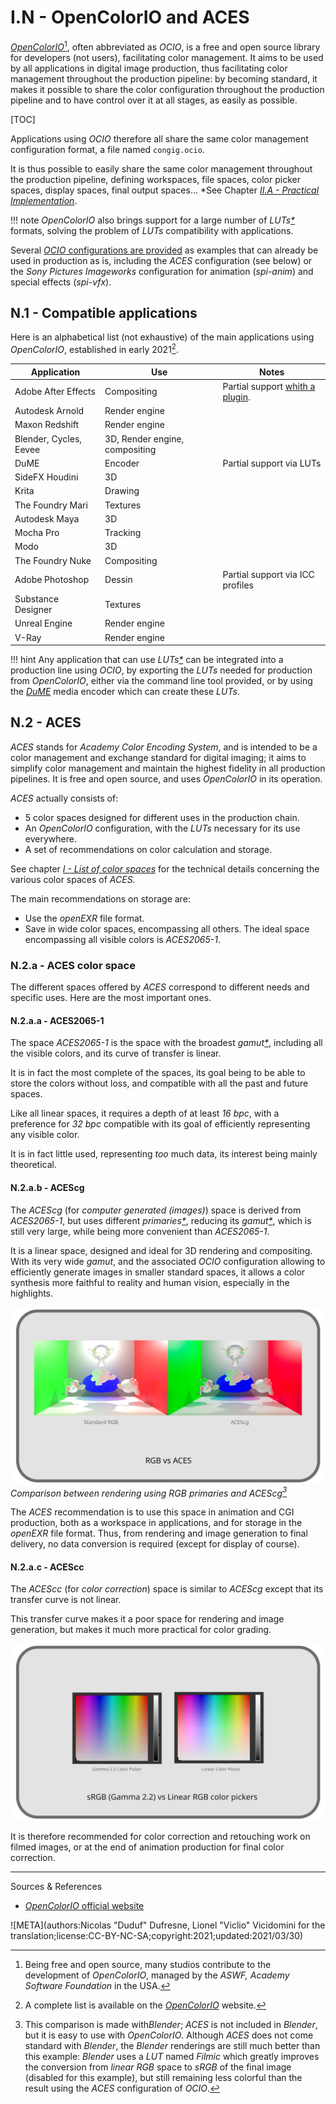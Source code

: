 # I.N - OpenColorIO and ACES

[*OpenColorIO*](https://opencolorio.org/)[^1], often abbreviated as *OCIO*, is a free and open source library for developers (not users), facilitating color management. It aims to be used by all applications in digital image production, thus facilitating color management throughout the production pipeline: by becoming standard, it makes it possible to share the color configuration throughout the production pipeline and to have control over it at all stages, as easily as possible.

[TOC]

Applications using *OCIO* therefore all share the same color management configuration format, a file named `congig.ocio`.

It is thus possible to easily share the same color management throughout the production pipeline, defining workspaces, file spaces, color picker spaces, display spaces, final output spaces... *See Chapter *[II.A - Practical Implementation](pratique.md)*.

!!! note
    *OpenColorIO* also brings support for a large number of *LUTs[*](ZZ-vocabulaire.md)* formats, solving the problem of *LUTs* compatibility with applications.

Several [*OCIO* configurations are provided](https://opencolorio.readthedocs.io/en/latest/quick_start/downloads.html) as examples that can already be used in production as is, including the *ACES* configuration (see below) or the *Sony Pictures Imageworks* configuration for animation (*spi-anim*) and special effects (*spi-vfx*).

## N.1 - Compatible applications

Here is an alphabetical list (not exhaustive) of the main applications using *OpenColorIO*, established in early 2021[^2].

|Application|Use|Notes|
|----|----|----|
|Adobe After Effects|Compositing|Partial support [whith a plugin](https://fnordware.blogspot.com/2012/05/opencolorio-for-after-effects.html).|
|Autodesk Arnold|Render engine||
|Maxon Redshift|Render engine||
|Blender, Cycles, Eevee|3D, Render engine, compositing||
|DuME|Encoder|Partial support via LUTs|
|SideFX Houdini|3D||
|Krita|Drawing||
|The Foundry Mari|Textures||
|Autodesk Maya|3D||
|Mocha Pro|Tracking||
|Modo|3D||
|The Foundry Nuke|Compositing||
|Adobe Photoshop|Dessin|Partial support via ICC profiles|
|Substance Designer|Textures||
|Unreal Engine|Render engine||
|V-Ray|Render engine|

!!! hint
    Any application that can use *LUTs[*](ZZ-vocabulaire.md)* can be integrated into a production line using *OCIO*, by exporting the *LUTs* needed for production from *OpenColorIO*, either via the command line tool provided, or by using the *[DuME](https://rainboxlab.org/tools/dume/)* media encoder which can create these *LUTs*.

## N.2 - ACES

*ACES* stands for *Academy Color Encoding System*, and is intended to be a color management and exchange standard for digital imaging; it aims to simplify color management and maintain the highest fidelity in all production pipelines. It is free and open source, and uses *OpenColorIO* in its operation.

*ACES* actually consists of:

- 5 color spaces designed for different uses in the production chain.
- An *OpenColorIO* configuration, with the *LUTs* necessary for its use everywhere.
- A set of recommendations on color calculation and storage.

See chapter *[I - List of color spaces](I-liste-espaces.md)* for the technical details concerning the various color spaces of *ACES*.

The main recommendations on storage are:

- Use the *openEXR* file format.
- Save in wide color spaces, encompassing all others. The ideal space encompassing all visible colors is *ACES2065-1*.

### N.2.a - ACES color space

The different spaces offered by *ACES* correspond to different needs and specific uses. Here are the most important ones.

#### N.2.a.a - ACES2065-1

The space *ACES2065-1* is the space with the broadest *gamut[\*](ZZ-vocabulaire.md)*, including all the visible colors, and its curve of transfer is linear.

It is in fact the most complete of the spaces, its goal being to be able to store the colors without loss, and compatible with all the past and future spaces.

Like all linear spaces, it requires a depth of at least *16 bpc*, with a preference for *32 bpc* compatible with its goal of efficiently representing any visible color.

It is in fact little used, representing *too* much data, its interest being mainly theoretical.

#### N.2.a.b - ACEScg

The *ACEScg* (for *computer generated (images)*) space is derived from *ACES2065-1*, but uses different *primaries[\*](ZZ-vocabulaire.md)*, reducing its *gamut[\*](ZZ-vocabulaire.md)*, which is still very large, while being more convenient than *ACES2065-1*.

It is a linear space, designed and ideal for 3D rendering and compositing. With its very wide *gamut*, and the associated *OCIO* configuration allowing to efficiently generate images in smaller standard spaces, it allows a color synthesis more faithful to reality and human vision, especially in the highlights.

*![Comparison of linear RGB and ACEScg rendering](img/aces.svg)*  
*Comparison between rendering using RGB primaries and ACEScg[^3]*

The *ACES* recommendation is to use this space in animation and CGI production, both as a workspace in applications, and for storage in the *openEXR* file format. Thus, from rendering and image generation to final delivery, no data conversion is required (except for display of course).

#### N.2.a.c - ACEScc

The *ACEScc* (for *color correction*) space is similar to *ACEScg* except that its transfer curve is not linear.

This transfer curve makes it a poor space for rendering and image generation, but makes it much more practical for color grading.

*![Linear / sRGB color selector comparison](img/color-picker.svg)*

It is therefore recommended for color correction and retouching work on filmed images, or at the end of animation production for final color correction.

----
Sources & References

- [*OpenColorIO* official website](https://opencolorio.org/)

[^1]:
    Being free and open source, many studios contribute to the development of *OpenColorIO*, managed by the *ASWF, Academy Software Foundation* in the USA.

[^2]:
    A complete list is available on the *[OpenColorIO](https://opencolorio.org/)* website.

[^3]:
    This comparison is made with*Blender*; *ACES* is not included in *Blender*, but it is easy to use with *OpenColorIO*. Although *ACES* does not come standard with *Blender*, the *Blender* renderings are still much better than this example: *Blender* uses a *LUT* named *Filmic* which greatly improves the conversion from *linear RGB* space to *sRGB* of the final image (disabled for this example), but still remaining less colorful than the result using the *ACES* configuration of *OCIO*.

![META](authors:Nicolas "Duduf" Dufresne, Lionel "Viclio" Vicidomini for the translation;license:CC-BY-NC-SA;copyright:2021;updated:2021/03/30)